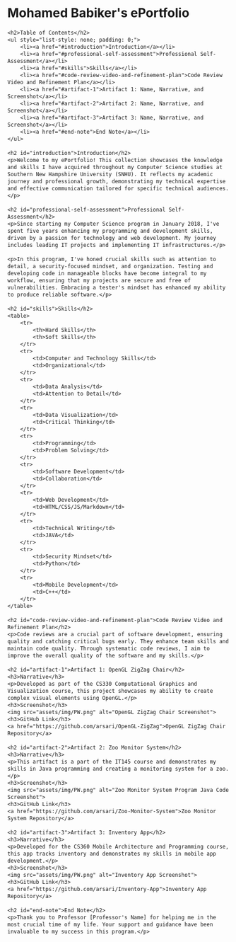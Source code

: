 <html lang="en">
<body>
    <h1>Mohamed Babiker's ePortfolio</h1>
    
    <h2>Table of Contents</h2>
    <ul style="list-style: none; padding: 0;">
        <li><a href="#introduction">Introduction</a></li>
        <li><a href="#professional-self-assessment">Professional Self-Assessment</a></li>
        <li><a href="#skills">Skills</a></li>
        <li><a href="#code-review-video-and-refinement-plan">Code Review Video and Refinement Plan</a></li>
        <li><a href="#artifact-1">Artifact 1: Name, Narrative, and Screenshot</a></li>
        <li><a href="#artifact-2">Artifact 2: Name, Narrative, and Screenshot</a></li>
        <li><a href="#artifact-3">Artifact 3: Name, Narrative, and Screenshot</a></li>
        <li><a href="#end-note">End Note</a></li>
    </ul>

    <h2 id="introduction">Introduction</h2>
    <p>Welcome to my ePortfolio! This collection showcases the knowledge and skills I have acquired throughout my Computer Science studies at Southern New Hampshire University (SNHU). It reflects my academic journey and professional growth, demonstrating my technical expertise and effective communication tailored for specific technical audiences.</p>

    <h2 id="professional-self-assessment">Professional Self-Assessment</h2>
    <p>Since starting my Computer Science program in January 2018, I've spent five years enhancing my programming and development skills, driven by a passion for technology and web development. My journey includes leading IT projects and implementing IT infrastructures.</p>

    <p>In this program, I've honed crucial skills such as attention to detail, a security-focused mindset, and organization. Testing and developing code in manageable blocks have become integral to my workflow, ensuring that my projects are secure and free of vulnerabilities. Embracing a tester's mindset has enhanced my ability to produce reliable software.</p>

    <h2 id="skills">Skills</h2>
    <table>
        <tr>
            <th>Hard Skills</th>
            <th>Soft Skills</th>
        </tr>
        <tr>
            <td>Computer and Technology Skills</td>
            <td>Organizational</td>
        </tr>
        <tr>
            <td>Data Analysis</td>
            <td>Attention to Detail</td>
        </tr>
        <tr>
            <td>Data Visualization</td>
            <td>Critical Thinking</td>
        </tr>
        <tr>
            <td>Programming</td>
            <td>Problem Solving</td>
        </tr>
        <tr>
            <td>Software Development</td>
            <td>Collaboration</td>
        </tr>
        <tr>
            <td>Web Development</td>
            <td>HTML/CSS/JS/Markdown</td>
        </tr>
        <tr>
            <td>Technical Writing</td>
            <td>JAVA</td>
        </tr>
        <tr>
            <td>Security Mindset</td>
            <td>Python</td>
        </tr>
        <tr>
            <td>Mobile Development</td>
            <td>C++</td>
        </tr>
    </table>

    <h2 id="code-review-video-and-refinement-plan">Code Review Video and Refinement Plan</h2>
    <p>Code reviews are a crucial part of software development, ensuring quality and catching critical bugs early. They enhance team skills and maintain code quality. Through systematic code reviews, I aim to improve the overall quality of the software and my skills.</p>

    <h2 id="artifact-1">Artifact 1: OpenGL ZigZag Chair</h2>
    <h3>Narrative</h3>
    <p>Developed as part of the CS330 Computational Graphics and Visualization course, this project showcases my ability to create complex visual elements using OpenGL.</p>
    <h3>Screenshot</h3>
    <img src="assets/img/PW.png" alt="OpenGL ZigZag Chair Screenshot">
    <h3>GitHub Link</h3>
    <a href="https://github.com/arsari/OpenGL-ZigZag">OpenGL ZigZag Chair Repository</a>

    <h2 id="artifact-2">Artifact 2: Zoo Monitor System</h2>
    <h3>Narrative</h3>
    <p>This artifact is a part of the IT145 course and demonstrates my skills in Java programming and creating a monitoring system for a zoo.</p>
    <h3>Screenshot</h3>
    <img src="assets/img/PW.png" alt="Zoo Monitor System Program Java Code Screenshot">
    <h3>GitHub Link</h3>
    <a href="https://github.com/arsari/Zoo-Monitor-System">Zoo Monitor System Repository</a>

    <h2 id="artifact-3">Artifact 3: Inventory App</h2>
    <h3>Narrative</h3>
    <p>Developed for the CS360 Mobile Architecture and Programming course, this app tracks inventory and demonstrates my skills in mobile app development.</p>
    <h3>Screenshot</h3>
    <img src="assets/img/PW.png" alt="Inventory App Screenshot">
    <h3>GitHub Link</h3>
    <a href="https://github.com/arsari/Inventory-App">Inventory App Repository</a>

    <h2 id="end-note">End Note</h2>
    <p>Thank you to Professor [Professor's Name] for helping me in the most crucial time of my life. Your support and guidance have been invaluable to my success in this program.</p>
</body>
</html>

